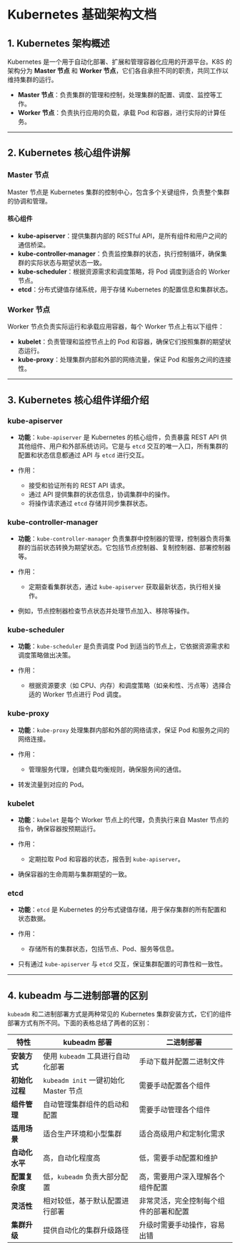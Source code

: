 # Kubernetes 基础架构文档

## 1. Kubernetes 架构概述

Kubernetes 是一个用于自动化部署、扩展和管理容器化应用的开源平台。K8S 的架构分为 **Master 节点** 和 **Worker 节点**，它们各自承担不同的职责，共同工作以维持集群的运行。

- **Master 节点**：负责集群的管理和控制，处理集群的配置、调度、监控等工作。
- **Worker 节点**：负责执行应用的负载，承载 Pod 和容器，进行实际的计算任务。

------

## 2. Kubernetes 核心组件讲解

### Master 节点

Master 节点是 Kubernetes 集群的控制中心，包含多个关键组件，负责整个集群的协调和管理。

#### 核心组件

- **kube-apiserver**：提供集群内部的 RESTful API，是所有组件和用户之间的通信桥梁。
- **kube-controller-manager**：负责监控集群的状态，执行控制循环，确保集群的实际状态与期望状态一致。
- **kube-scheduler**：根据资源需求和调度策略，将 Pod 调度到适合的 Worker 节点。
- **etcd**：分布式键值存储系统，用于存储 Kubernetes 的配置信息和集群状态。

### Worker 节点

Worker 节点负责实际运行和承载应用容器，每个 Worker 节点上有以下组件：

- **kubelet**：负责管理和监控节点上的 Pod 和容器，确保它们按照集群的期望状态运行。
- **kube-proxy**：处理集群内部和外部的网络流量，保证 Pod 和服务之间的连接性。

------

## 3. Kubernetes 核心组件详细介绍

### kube-apiserver

- **功能**：`kube-apiserver` 是 Kubernetes 的核心组件，负责暴露 REST API 供其他组件、用户和外部系统访问。它是与 `etcd` 交互的唯一入口，所有集群的配置和状态信息都通过 API 与 `etcd` 进行交互。

- 作用：

  - 接受和验证所有的 REST API 请求。
  - 通过 API 提供集群的状态信息，协调集群中的操作。
  - 将操作请求通过 `etcd` 存储并同步集群状态。

### kube-controller-manager

- **功能**：`kube-controller-manager` 负责集群中控制器的管理，控制器负责将集群的当前状态转换为期望状态。它包括节点控制器、复制控制器、部署控制器等。

- 作用：

  - 定期查看集群状态，通过 `kube-apiserver` 获取最新状态，执行相关操作。
- 例如，节点控制器检查节点状态并处理节点加入、移除等操作。

### kube-scheduler

- **功能**：`kube-scheduler` 是负责调度 Pod 到适当的节点上，它依据资源需求和调度策略做出决策。

- 作用：

  - 根据资源要求（如 CPU、内存）和调度策略（如亲和性、污点等）选择合适的 Worker 节点进行 Pod 调度。

### kube-proxy

- **功能**：`kube-proxy` 处理集群内部和外部的网络请求，保证 Pod 和服务之间的网络连接。

- 作用：

  - 管理服务代理，创建负载均衡规则，确保服务间的通信。
- 转发流量到对应的 Pod。

### kubelet

- **功能**：`kubelet` 是每个 Worker 节点上的代理，负责执行来自 Master 节点的指令，确保容器按预期运行。

- 作用：

  - 定期拉取 Pod 和容器的状态，报告到 `kube-apiserver`。
- 确保容器的生命周期与集群期望的一致。

### etcd

- **功能**：`etcd` 是 Kubernetes 的分布式键值存储，用于保存集群的所有配置和状态数据。

- 作用：

  - 存储所有的集群状态，包括节点、Pod、服务等信息。
- 只有通过 `kube-apiserver` 与 `etcd` 交互，保证集群配置的可靠性和一致性。

------

## 4. kubeadm 与二进制部署的区别

`kubeadm` 和二进制部署方式是两种常见的 Kubernetes 集群安装方式，它们的组件部署方式有所不同。下面的表格总结了两者的区别：

| 特性           | kubeadm 部署                          | 二进制部署                             |
| -------------- | ------------------------------------- | -------------------------------------- |
| **安装方式**   | 使用 `kubeadm` 工具进行自动化部署     | 手动下载并配置二进制文件               |
| **初始化过程** | `kubeadm init` 一键初始化 Master 节点 | 需要手动配置各个组件                   |
| **组件管理**   | 自动管理集群组件的启动和配置          | 需要手动管理各个组件                   |
| **适用场景**   | 适合生产环境和小型集群                | 适合高级用户和定制化需求               |
| **自动化水平** | 高，自动化程度高                      | 低，需要手动配置和维护                 |
| **配置复杂度** | 低，`kubeadm` 负责大部分配置          | 高，需要用户深入理解各个组件配置       |
| **灵活性**     | 相对较低，基于默认配置进行部署        | 非常灵活，完全控制每个组件的部署和配置 |
| **集群升级**   | 提供自动化的集群升级路径              | 升级时需要手动操作，容易出错           |